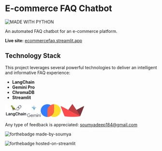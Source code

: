 # E-commerce FAQ Chatbot

![MADE WITH PYTHON](https://img.shields.io/badge/MADE_WITH-PYTHON-blue)

An automated FAQ chatbot for an e-commerce platform.

**Live site:** [ecommercefaq.streamlit.app](https://ecommercefaq.streamlit.app)

##  Technology Stack

This project leverages several powerful technologies to deliver an intelligent and informative FAQ experience:

* **LangChain**
* **Gemini Pro**
* **ChromaDB**
* **Streamlit**


<img align="left" src="https://github.com/imsoumya18/imsoumya18/blob/main/assets/langchain.png"  alt="LangChain"  height="42px">
<img align="left" src="https://github.com/imsoumya18/imsoumya18/blob/main/assets/gemini.png"  alt="Gemini"  height="42px">
<img align="left" src="https://github.com/imsoumya18/imsoumya18/blob/main/assets/chromadb.png"  alt="ChromaDB"  height="42px">
<img src="https://github.com/imsoumya18/imsoumya18/blob/main/assets/streamlit.png"  alt="Streamlit"  height="42px">

Any type of feedback is appreciated: soumyadeep184@gmail.com

![forthebadge made-by-soumya](https://img.shields.io/badge/CREATED_BY-SOUMYA-blue)

![forthebadge hosted-on-streamlit](https://img.shields.io/badge/HOSTED_ON-STREAMLIT-red)
